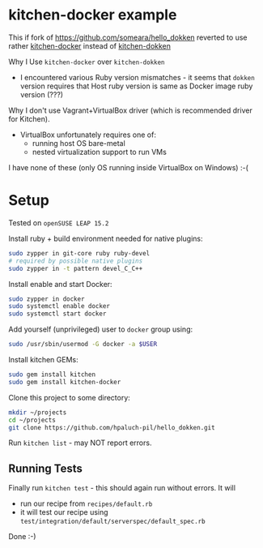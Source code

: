 # kitchen-docker example

This if fork of https://github.com/someara/hello_dokken reverted to use 
rather [kitchen-docker](https://github.com/test-kitchen/kitchen-docker)
instead of [kitchen-dokken](https://github.com/test-kitchen/kitchen-dokken)

Why I Use `kitchen-docker` over `kitchen-dokken`
* I encountered various Ruby version mismatches - it seems that `dokken` version
  requires that Host ruby version is same as Docker image ruby version (???)

Why I don't use Vagrant+VirtualBox driver (which is recommended driver for Kitchen).

* VirtualBox unfortunately requires one of:
  - running host OS bare-metal
  - nested virtualization support
  to run VMs

I have none of these (only OS running inside VirtualBox on Windows) :-(

# Setup

Tested on `openSUSE LEAP 15.2`

Install ruby + build environment needed for native plugins:

```bash
sudo zypper in git-core ruby ruby-devel
# required by possible native plugins
sudo zypper in -t pattern devel_C_C++
```

Install enable and start Docker:

```bash
sudo zypper in docker
sudo systemctl enable docker
sudo systemctl start docker
```

Add yourself (unprivileged) user to `docker` group using:

```bash
sudo /usr/sbin/usermod -G docker -a $USER
```

Install kitchen GEMs:

```bash
sudo gem install kitchen
sudo gem install kitchen-docker
```

Clone this project to some directory:
```bash
mkdir ~/projects
cd ~/projects
git clone https://github.com/hpaluch-pil/hello_dokken.git
```

Run `kitchen list` - may NOT report errors.

## Running Tests

Finally run `kitchen test` - this should again run without errors. It will
- run our recipe from `recipes/default.rb`
- it will test our recipe using `test/integration/default/serverspec/default_spec.rb`

Done :-)



